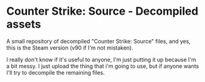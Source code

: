 # Counter Strike: Source - Decompiled assets

A small repository of decompiled "Counter Strike: Source" files, and yes, this is the Steam version (v90 if I'm not mistaken).

I really don't know if it's useful to anyone, I'm just putting it up because I'm a bit messy. I just upload the thing that i'm going to use, but if anyone wants I'll try to decompile the remaining files.

